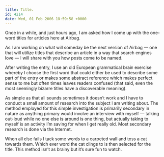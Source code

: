 ```yaml
---
title: Title.
id: 4214
date: Wed, 01 Feb 2006 18:59:58 +0000
---
```


Once in a while, and just hours ago, I am asked how I come up with the one-word titles for articles here at Airbag.  

As I am working on what will someday be the next version of Airbag — one that will utilize titles that describe an article in a way that search engines love — I will share with you how posts come to be named.  

After writing the entry, I use an old European grammatical brain exercise whereby I choose the first word that could either be used to describe some part of the entry or makes some abstract reference which makes perfect sense to me but often times leaves readers confused (that said, even the most seemingly bizarre titles have a discoverable meaning).  

As simple as that all sounds sometimes it doesn’t work and I have to conduct a small amount of research into the subject I am writing about. The method employed for this simple investigation is primarily secondary in nature as anything primary would involve an interview with myself — talking out-loud while no one else is around is one thing, but actually taking to myself is an activity I’m saving for when I get really old. Most secondary research is done via the Internet.  

When all else fails I tack some words to a carpeted wall and toss a cat towards them. Which ever word the cat clings to is then selected for the title. This method isn’t as brainy but it’s sure fun to watch.





